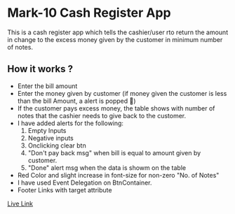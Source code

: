 # Mark-10 Cash Register App

This is a cash register app which tells the cashier/user rto return the amount in change to the excess money given by the customer in minimum number of notes.

## How it works ?

- Enter the bill amount
- Enter the money given by customer (if money given the customer is less than the bill Amount, a alert is popped 🤑)
- If the customer pays excess money, the table shows with number of notes that the cashier needs to give back to the customer.
- I have added alerts for the following:
  1. Empty Inputs
  1. Negative inputs
  1. Onclicking clear btn
  1. "Don't pay back msg" when bill is equal to amount given by customer.
  1. "Done" alert msg when the data is showm on the table
- Red Color and slight increase in font-size for non-zero "No. of Notes"
- I have used Event Delegation on BtnContainer.
- Footer Links with target attribute

[Live Link](https://neog-mark10-cash-register-manager-app.vercel.app/)
